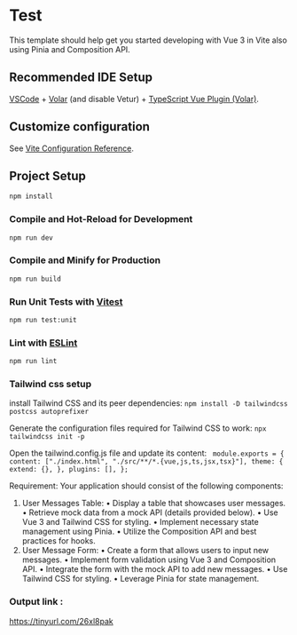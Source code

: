 # Test

This template should help get you started developing with Vue 3 in Vite also using Pinia and Composition API.

## Recommended IDE Setup

[VSCode](https://code.visualstudio.com/) + [Volar](https://marketplace.visualstudio.com/items?itemName=Vue.volar) (and disable Vetur) + [TypeScript Vue Plugin (Volar)](https://marketplace.visualstudio.com/items?itemName=Vue.vscode-typescript-vue-plugin).

## Customize configuration

See [Vite Configuration Reference](https://vitejs.dev/config/).

## Project Setup

```sh
npm install
```

### Compile and Hot-Reload for Development

```sh
npm run dev
```

### Compile and Minify for Production

```sh
npm run build
```

### Run Unit Tests with [Vitest](https://vitest.dev/)

```sh
npm run test:unit
```

### Lint with [ESLint](https://eslint.org/)

```sh
npm run lint
```
### Tailwind css setup 
install Tailwind CSS and its peer dependencies:
`npm install -D tailwindcss postcss autoprefixer`

Generate the configuration files required for Tailwind CSS to work:
`npx tailwindcss init -p`

Open the tailwind.config.js file and update its content:
` module.exports = {
  content: ["./index.html", "./src/**/*.{vue,js,ts,jsx,tsx}"],
  theme: {
    extend: {},
  },
  plugins: [],
};`

Requirement:
Your application should consist of the following components:
1. User Messages Table:
• Display a table that showcases user messages.
• Retrieve mock data from a mock API (details provided below).
• Use Vue 3 and Tailwind CSS for styling.
• Implement necessary state management using Pinia.
• Utilize the Composition API and best practices for hooks.
2. User Message Form:
• Create a form that allows users to input new messages.
• Implement form validation using Vue 3 and Composition API.
• Integrate the form with the mock API to add new messages.
• Use Tailwind CSS for styling.
• Leverage Pinia for state management.


### Output link :
https://tinyurl.com/26xl8pak